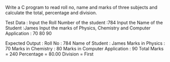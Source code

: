 Write a C program to read roll no, name and marks of three subjects and calculate the total, percentage and division. 

Test Data :
Input the Roll Number of the student :784
Input the Name of the Student :James
Input the marks of Physics, Chemistry and Computer Application : 70 80 90

Expected Output :
Roll No : 784
Name of Student : James
Marks in Physics : 70
Marks in Chemistry : 80
Marks in Computer Application : 90
Total Marks = 240
Percentage = 80.00
Division = First
